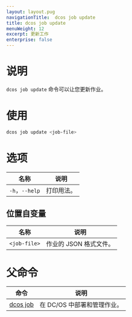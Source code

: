```yaml
---
layout: layout.pug
navigationTitle:  dcos job update
title: dcos job update
menuWeight: 12
excerpt: 更新工作
enterprise: false
---
```



# 说明
`dcos job update` 命令可以让您更新作业。

# 使用

```bash
dcos job update <job-file>
```

# 选项

| 名称 | 说明 |
|---------|-------------|
|`-h`，`--help` | 打印用法。 |

## 位置自变量

| 名称 | 说明 |
|---------|-------------|
| `<job-file>` | 作业的 JSON 格式文件。 |

# 父命令

| 命令 | 说明 |
|---------|-------------|
|  [dcos job](/dcos/cn/1.12/cli/command-reference/dcos-job/)  | 在 DC/OS 中部署和管理作业。|


